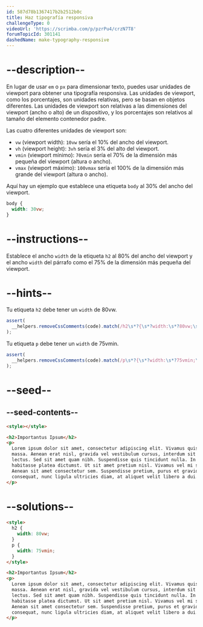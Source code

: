 ```yaml
---
id: 587d78b1367417b2b2512b0c
title: Haz tipografía responsiva
challengeType: 0
videoUrl: 'https://scrimba.com/p/pzrPu4/crzN7T8'
forumTopicId: 301141
dashedName: make-typography-responsive
---
```


# --description--

En lugar de usar `em` o `px` para dimensionar texto, puedes usar unidades de viewport para obtener una tipografía responsiva. Las unidades de viewport, como los porcentajes, son unidades relativas, pero se basan en objetos diferentes. Las unidades de viewport son relativas a las dimensiones del viewport (ancho o alto) de un dispositivo, y los porcentajes son relativos al tamaño del elemento contenedor padre.

Las cuatro diferentes unidades de viewport son:

<ul><li><code>vw</code> (viewport width): <code>10vw</code> sería el 10% del ancho del viewport.</li><li><code>vh</code> (viewport height): <code>3vh</code> sería el 3% del alto del viewport.</li><li><code>vmin</code> (viewport mínimo): <code>70vmin</code> sería el 70% de la dimensión más pequeña del viewport (altura o ancho).</li><li><code>vmax</code> (viewport máximo): <code>100vmax</code> sería el 100% de la dimensión más grande del viewport (altura o ancho).</li></ul>

Aquí hay un ejemplo que establece una etiqueta `body` al 30% del ancho del viewport.

```css
body {
  width: 30vw;
}
```

# --instructions--

Establece el ancho `width` de la etiqueta `h2` al 80% del ancho del viewport y el ancho `width` del párrafo como el 75% de la dimensión más pequeña del viewport.

# --hints--

Tu etiqueta `h2` debe tener un `width` de 80vw.

```js
assert(
  __helpers.removeCssComments(code).match(/h2\s*?{\s*?width:\s*?80vw;\s*?}/g)
);
```

Tu etiqueta `p` debe tener un `width` de 75vmin.

```js
assert(
  __helpers.removeCssComments(code).match(/p\s*?{\s*?width:\s*?75vmin;\s*?}/g)
);
```

# --seed--

## --seed-contents--

```html
<style></style>

<h2>Importantus Ipsum</h2>
<p>
  Lorem ipsum dolor sit amet, consectetur adipiscing elit. Vivamus quis tempus
  massa. Aenean erat nisl, gravida vel vestibulum cursus, interdum sit amet
  lectus. Sed sit amet quam nibh. Suspendisse quis tincidunt nulla. In hac
  habitasse platea dictumst. Ut sit amet pretium nisl. Vivamus vel mi sem.
  Aenean sit amet consectetur sem. Suspendisse pretium, purus et gravida
  consequat, nunc ligula ultricies diam, at aliquet velit libero a dui.
</p>
```

# --solutions--

```html
<style>
  h2 {
    width: 80vw;
  }
  p {
    width: 75vmin;
  }
</style>

<h2>Importantus Ipsum</h2>
<p>
  Lorem ipsum dolor sit amet, consectetur adipiscing elit. Vivamus quis tempus
  massa. Aenean erat nisl, gravida vel vestibulum cursus, interdum sit amet
  lectus. Sed sit amet quam nibh. Suspendisse quis tincidunt nulla. In hac
  habitasse platea dictumst. Ut sit amet pretium nisl. Vivamus vel mi sem.
  Aenean sit amet consectetur sem. Suspendisse pretium, purus et gravida
  consequat, nunc ligula ultricies diam, at aliquet velit libero a dui.
</p>
```
